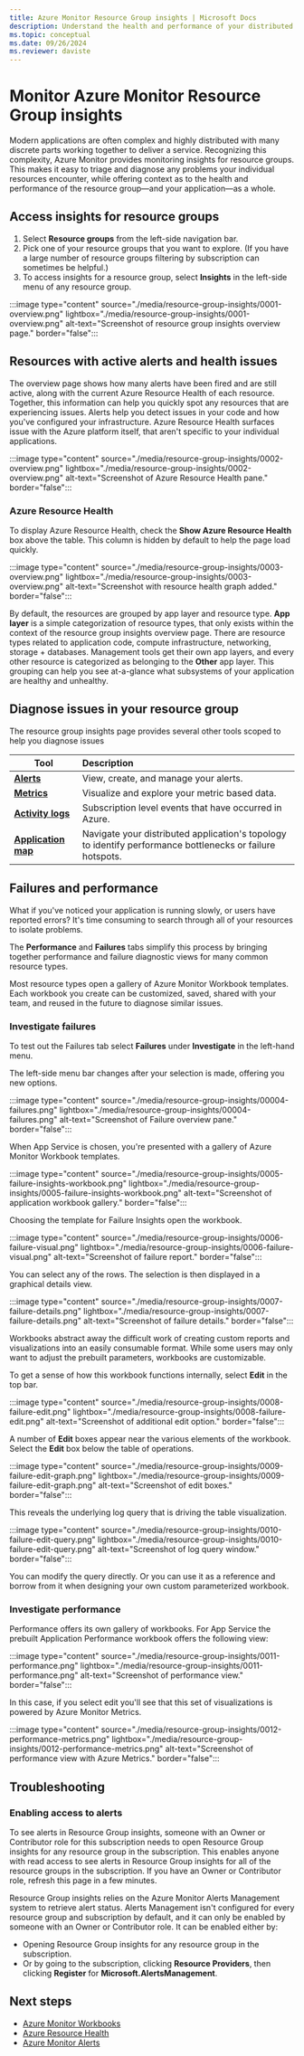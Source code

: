 ```yaml
---
title: Azure Monitor Resource Group insights | Microsoft Docs
description: Understand the health and performance of your distributed applications and services at the Resource Group level with Resource Group insights feature of Azure Monitor.
ms.topic: conceptual
ms.date: 09/26/2024
ms.reviewer: daviste
---
```


# Monitor Azure Monitor Resource Group insights

Modern applications are often complex and highly distributed with many discrete parts working together to deliver a service. Recognizing this complexity, Azure Monitor provides monitoring insights for resource groups. This makes it easy to triage and diagnose any problems your individual resources encounter, while offering context as to the health and performance of the resource group&mdash;and your application&mdash;as a whole.

## Access insights for resource groups

1. Select **Resource groups**  from the left-side navigation bar.
2. Pick one of your resource groups that you want to explore. (If you have a large number of resource groups filtering by subscription can sometimes be helpful.)
3. To access insights for a resource group, select **Insights** in the left-side menu of any resource group.
<!-- convertborder later -->
:::image type="content" source="./media/resource-group-insights/0001-overview.png" lightbox="./media/resource-group-insights/0001-overview.png" alt-text="Screenshot of resource group insights overview page." border="false":::

## Resources with active alerts and health issues

The overview page shows how many alerts have been fired and are still active, along with the current Azure Resource Health of each resource. Together, this information can help you quickly spot any resources that are experiencing issues. Alerts help you detect issues in your code and how you've configured your infrastructure. Azure Resource Health surfaces issue with the Azure platform itself, that aren't specific to your individual applications.
<!-- convertborder later -->
:::image type="content" source="./media/resource-group-insights/0002-overview.png" lightbox="./media/resource-group-insights/0002-overview.png" alt-text="Screenshot of Azure Resource Health pane." border="false":::

### Azure Resource Health

To display Azure Resource Health, check the **Show Azure Resource Health** box above the table. This column is hidden by default to help the page load quickly.
<!-- convertborder later -->
:::image type="content" source="./media/resource-group-insights/0003-overview.png" lightbox="./media/resource-group-insights/0003-overview.png" alt-text="Screenshot with resource health graph added." border="false":::

By default, the resources are grouped by app layer and resource type. **App layer** is a simple categorization of resource types, that only exists within the context of the resource group insights overview page. There are resource types related to application code, compute infrastructure, networking, storage + databases. Management tools get their own app layers, and every other resource is categorized as belonging to the **Other** app layer. This grouping can help you see at-a-glance what subsystems of your application are healthy and unhealthy.

## Diagnose issues in your resource group

The resource group insights page provides several other tools scoped to help you diagnose issues

   | Tool | Description |
   | ---------------- |:-----|
   | [**Alerts**](/azure/azure-monitor/alerts/alerts-overview)      |  View, create, and manage your alerts. |
   | [**Metrics**](/azure/azure-monitor/data-platform) | Visualize and explore your metric based data.    |
   | [**Activity logs**](/azure/azure-monitor/essentials/platform-logs-overview) | Subscription level events that have occurred in Azure.  |
   | [**Application map**](/azure/azure-monitor/app/app-map) | Navigate your distributed application's topology to identify performance bottlenecks or failure hotspots. |

## Failures and performance

What if you've noticed your application is running slowly, or users have reported errors? It's time consuming to search through all of your resources to isolate problems.

The **Performance** and **Failures** tabs simplify this process by bringing together performance and failure diagnostic views for many common resource types.

Most resource types open a gallery of Azure Monitor Workbook templates. Each workbook you create can be customized, saved, shared with your team, and reused in the future to diagnose similar issues.

### Investigate failures

To test out the Failures tab select **Failures** under **Investigate** in the left-hand menu.

The left-side menu bar changes after your selection is made, offering you new options.
<!-- convertborder later -->
:::image type="content" source="./media/resource-group-insights/00004-failures.png" lightbox="./media/resource-group-insights/00004-failures.png" alt-text="Screenshot of Failure overview pane." border="false":::

When App Service is chosen, you're presented with a gallery of Azure Monitor Workbook templates.
<!-- convertborder later -->
:::image type="content" source="./media/resource-group-insights/0005-failure-insights-workbook.png" lightbox="./media/resource-group-insights/0005-failure-insights-workbook.png" alt-text="Screenshot of application workbook gallery." border="false":::

Choosing the template for Failure Insights open the workbook.
<!-- convertborder later -->
:::image type="content" source="./media/resource-group-insights/0006-failure-visual.png" lightbox="./media/resource-group-insights/0006-failure-visual.png" alt-text="Screenshot of failure report." border="false":::

You can select any of the rows. The selection is then displayed in a graphical details view.
<!-- convertborder later -->
:::image type="content" source="./media/resource-group-insights/0007-failure-details.png" lightbox="./media/resource-group-insights/0007-failure-details.png" alt-text="Screenshot of failure details." border="false":::

Workbooks abstract away the difficult work of creating custom reports and visualizations into an easily consumable format. While some users may only want to adjust the prebuilt parameters, workbooks are customizable.

To get a sense of how this workbook functions internally, select **Edit** in the top bar.
<!-- convertborder later -->
:::image type="content" source="./media/resource-group-insights/0008-failure-edit.png" lightbox="./media/resource-group-insights/0008-failure-edit.png" alt-text="Screenshot of additional edit option." border="false":::

A number of **Edit** boxes appear near the various elements of the workbook. Select the **Edit** box below the table of operations.
<!-- convertborder later -->
:::image type="content" source="./media/resource-group-insights/0009-failure-edit-graph.png" lightbox="./media/resource-group-insights/0009-failure-edit-graph.png" alt-text="Screenshot of edit boxes." border="false":::

This reveals the underlying log query that is driving the table visualization.
 <!-- convertborder later -->
 :::image type="content" source="./media/resource-group-insights/0010-failure-edit-query.png" lightbox="./media/resource-group-insights/0010-failure-edit-query.png" alt-text="Screenshot of log query window." border="false":::

You can modify the query directly. Or you can use it as a reference and borrow from it when designing your own custom parameterized workbook.

### Investigate performance

Performance offers its own gallery of workbooks. For App Service the prebuilt Application Performance workbook offers the following view:
 <!-- convertborder later -->
 :::image type="content" source="./media/resource-group-insights/0011-performance.png" lightbox="./media/resource-group-insights/0011-performance.png" alt-text="Screenshot of performance view." border="false":::

In this case, if you select edit you'll see that this set of visualizations is powered by Azure Monitor Metrics.
 <!-- convertborder later -->
 :::image type="content" source="./media/resource-group-insights/0012-performance-metrics.png" lightbox="./media/resource-group-insights/0012-performance-metrics.png" alt-text="Screenshot of performance view with Azure Metrics." border="false":::

## Troubleshooting

### Enabling access to alerts

To see alerts in Resource Group insights, someone with an Owner or Contributor role for this subscription needs to open Resource Group insights for any resource group in the subscription. This enables anyone with read access to see alerts in Resource Group insights for all of the resource groups in the subscription. If you have an Owner or Contributor role, refresh this page in a few minutes.

Resource Group insights relies on the Azure Monitor Alerts Management system to retrieve alert status. Alerts Management isn't configured for every resource group and subscription by default, and it can only be enabled by someone with an Owner or Contributor role. It can be enabled either by:

* Opening Resource Group insights for any resource group in the subscription.
* Or by going to the subscription, clicking **Resource Providers**, then clicking **Register** for **Microsoft.AlertsManagement**.

## Next steps

* [Azure Monitor Workbooks](/azure/azure-monitor/visualize/workbooks-overview)
* [Azure Resource Health](/azure/service-health/resource-health-overview)
* [Azure Monitor Alerts](/azure/azure-monitor/alerts/alerts-overview)
